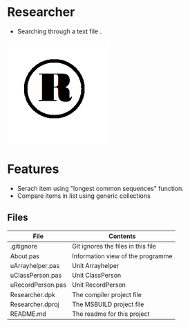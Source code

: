# Researcher
- Searching through a text file .    

![](Researcher.png) 


# Features  

- Serach item using "longest common sequences" function.
- Compare items in list using generic collections


## Files

| File | Contents | 
| --- | --- |
| .gitignore | Git ignores the files in this file |
| About.pas | Information view of the programme |
| uArrayhelper.pas | Unit Arrayhelper |
| uClassPerson.pas | Unit ClassPerson |
| uRecordPerson.pas | Unit RecordPerson |
| Researcher.dpk | The compiler project file |
| Researcher.dproj | The MSBUILD project file |
| README.md | The readme for this project |

